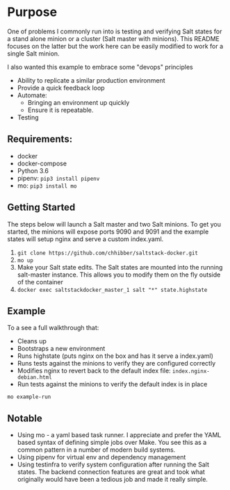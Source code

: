# Purpose   
One of problems I commonly run into is testing and verifying Salt states
for a stand alone minion or a cluster (Salt master with minions). This 
README focuses on the latter but the work here can be easily modified to
work for a single Salt minion.

I also wanted this example to embrace some "devops" principles 

* Ability to replicate a similar production environment
* Provide a quick feedback loop
* Automate:
   * Bringing an environment up quickly
   * Ensure it is repeatable. 
* Testing


## Requirements:
* docker
* docker-compose
* Python 3.6
* pipenv: `pip3 install pipenv`
* mo: `pip3 install mo`    

## Getting Started 

The steps below will launch a Salt master and two Salt minions.  To get you started, the minions will expose ports 9090 and 9091 and the example states will setup nginx and serve a custom index.yaml.

1. `git clone https://github.com/chhibber/saltstack-docker.git` 
2. `mo up`
3. Make your Salt state edits. The Salt states are mounted into the running salt-master instance. This allows you to modify them on the fly outside of the container
4. `docker exec saltstackdocker_master_1 salt "*" state.highstate`   
 

## Example 

To a see a full walkthrough that:
 * Cleans up
 * Bootstraps a new environment
 * Runs highstate (puts nginx on the box and has it serve a index.yaml)
 * Runs tests against the minions to verify they are configured correctly
 * Modifies nginx to revert back to the default index file: `index.nginx-debian.html`
 * Run tests against the minions to verify the default index is in place

```
mo example-run
```


## Notable

* Using mo - a yaml based task runner. I appreciate and prefer the YAML based syntax of defining simple jobs over Make.  You see this as a common pattern in a number of modern build systems.
* Using pipenv for virtual env and dependency management
* Using testinfra to verify system configuration after running the Salt states.  The backend connection features are great and took what originally would have been a tedious job and made it really simple. 